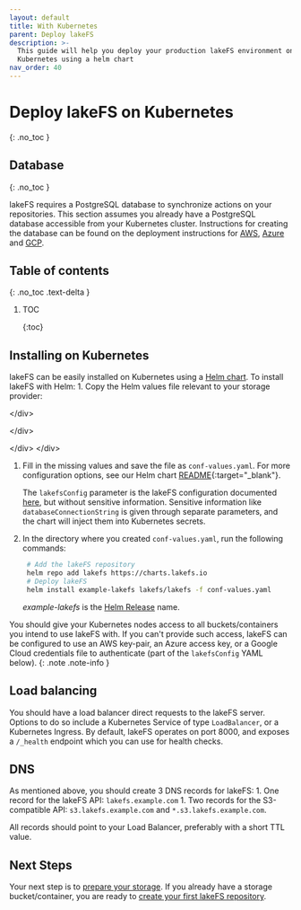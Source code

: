 ```yaml
---
layout: default
title: With Kubernetes
parent: Deploy lakeFS
description: >-
  This guide will help you deploy your production lakeFS environment on
  Kubernetes using a helm chart
nav_order: 40
---
```


# Deploy lakeFS on Kubernetes

{: .no\_toc }

## Database

{: .no\_toc }

lakeFS requires a PostgreSQL database to synchronize actions on your repositories. This section assumes you already have a PostgreSQL database accessible from your Kubernetes cluster. Instructions for creating the database can be found on the deployment instructions for [AWS](aws.md#creating-the-database-on-aws-rds), [Azure](azure.md#creating-the-database-on-azure-database) and [GCP](gcp.md#creating-the-database-on-gcp-sql).

## Table of contents

{: .no\_toc .text-delta }

1. TOC

   {:toc}

## Installing on Kubernetes

lakeFS can be easily installed on Kubernetes using a [Helm chart](https://github.com/treeverse/charts/tree/master/charts/lakefs). To install lakeFS with Helm: 1. Copy the Helm values file relevant to your storage provider:   

&lt;/div&gt; 

&lt;/div&gt; 

&lt;/div&gt; &lt;/div&gt;

1. Fill in the missing values and save the file as `conf-values.yaml`. For more configuration options, see our Helm chart [README](https://github.com/treeverse/charts/blob/master/charts/lakefs/README.md#custom-configuration){:target="\_blank"}.

   The `lakefsConfig` parameter is the lakeFS configuration documented [here](https://docs.lakefs.io/reference/configuration.html), but without sensitive information. Sensitive information like `databaseConnectionString` is given through separate parameters, and the chart will inject them into Kubernetes secrets.

2. In the directory where you created `conf-values.yaml`, run the following commands:

   ```bash
    # Add the lakeFS repository
    helm repo add lakefs https://charts.lakefs.io
    # Deploy lakeFS
    helm install example-lakefs lakefs/lakefs -f conf-values.yaml
   ```

   _example-lakefs_ is the [Helm Release](https://helm.sh/docs/intro/using_helm/#three-big-concepts) name.

You should give your Kubernetes nodes access to all buckets/containers you intend to use lakeFS with. If you can't provide such access, lakeFS can be configured to use an AWS key-pair, an Azure access key, or a Google Cloud credentials file to authenticate \(part of the `lakefsConfig` YAML below\). {: .note .note-info }

## Load balancing

You should have a load balancer direct requests to the lakeFS server. Options to do so include a Kubernetes Service of type `LoadBalancer`, or a Kubernetes Ingress. By default, lakeFS operates on port 8000, and exposes a `/_health` endpoint which you can use for health checks.

## DNS

As mentioned above, you should create 3 DNS records for lakeFS: 1. One record for the lakeFS API: `lakefs.example.com` 1. Two records for the S3-compatible API: `s3.lakefs.example.com` and `*.s3.lakefs.example.com`.

All records should point to your Load Balancer, preferably with a short TTL value.

## Next Steps

Your next step is to [prepare your storage](../setup/storage/index.md). If you already have a storage bucket/container, you are ready to [create your first lakeFS repository](../setup/create-repo.md).

